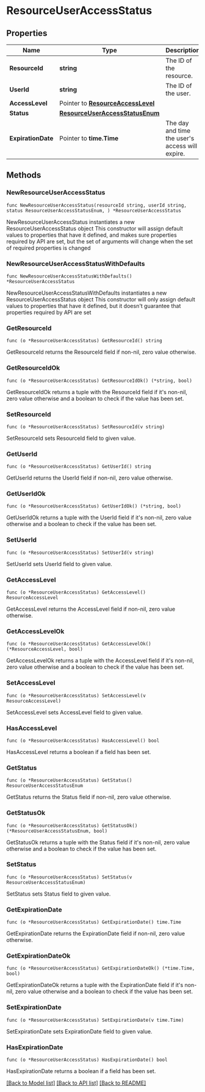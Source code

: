 # ResourceUserAccessStatus

## Properties

Name | Type | Description | Notes
------------ | ------------- | ------------- | -------------
**ResourceId** | **string** | The ID of the resource. | 
**UserId** | **string** | The ID of the user. | 
**AccessLevel** | Pointer to [**ResourceAccessLevel**](ResourceAccessLevel.md) |  | [optional] 
**Status** | [**ResourceUserAccessStatusEnum**](ResourceUserAccessStatusEnum.md) |  | 
**ExpirationDate** | Pointer to **time.Time** | The day and time the user&#39;s access will expire. | [optional] 

## Methods

### NewResourceUserAccessStatus

`func NewResourceUserAccessStatus(resourceId string, userId string, status ResourceUserAccessStatusEnum, ) *ResourceUserAccessStatus`

NewResourceUserAccessStatus instantiates a new ResourceUserAccessStatus object
This constructor will assign default values to properties that have it defined,
and makes sure properties required by API are set, but the set of arguments
will change when the set of required properties is changed

### NewResourceUserAccessStatusWithDefaults

`func NewResourceUserAccessStatusWithDefaults() *ResourceUserAccessStatus`

NewResourceUserAccessStatusWithDefaults instantiates a new ResourceUserAccessStatus object
This constructor will only assign default values to properties that have it defined,
but it doesn't guarantee that properties required by API are set

### GetResourceId

`func (o *ResourceUserAccessStatus) GetResourceId() string`

GetResourceId returns the ResourceId field if non-nil, zero value otherwise.

### GetResourceIdOk

`func (o *ResourceUserAccessStatus) GetResourceIdOk() (*string, bool)`

GetResourceIdOk returns a tuple with the ResourceId field if it's non-nil, zero value otherwise
and a boolean to check if the value has been set.

### SetResourceId

`func (o *ResourceUserAccessStatus) SetResourceId(v string)`

SetResourceId sets ResourceId field to given value.


### GetUserId

`func (o *ResourceUserAccessStatus) GetUserId() string`

GetUserId returns the UserId field if non-nil, zero value otherwise.

### GetUserIdOk

`func (o *ResourceUserAccessStatus) GetUserIdOk() (*string, bool)`

GetUserIdOk returns a tuple with the UserId field if it's non-nil, zero value otherwise
and a boolean to check if the value has been set.

### SetUserId

`func (o *ResourceUserAccessStatus) SetUserId(v string)`

SetUserId sets UserId field to given value.


### GetAccessLevel

`func (o *ResourceUserAccessStatus) GetAccessLevel() ResourceAccessLevel`

GetAccessLevel returns the AccessLevel field if non-nil, zero value otherwise.

### GetAccessLevelOk

`func (o *ResourceUserAccessStatus) GetAccessLevelOk() (*ResourceAccessLevel, bool)`

GetAccessLevelOk returns a tuple with the AccessLevel field if it's non-nil, zero value otherwise
and a boolean to check if the value has been set.

### SetAccessLevel

`func (o *ResourceUserAccessStatus) SetAccessLevel(v ResourceAccessLevel)`

SetAccessLevel sets AccessLevel field to given value.

### HasAccessLevel

`func (o *ResourceUserAccessStatus) HasAccessLevel() bool`

HasAccessLevel returns a boolean if a field has been set.

### GetStatus

`func (o *ResourceUserAccessStatus) GetStatus() ResourceUserAccessStatusEnum`

GetStatus returns the Status field if non-nil, zero value otherwise.

### GetStatusOk

`func (o *ResourceUserAccessStatus) GetStatusOk() (*ResourceUserAccessStatusEnum, bool)`

GetStatusOk returns a tuple with the Status field if it's non-nil, zero value otherwise
and a boolean to check if the value has been set.

### SetStatus

`func (o *ResourceUserAccessStatus) SetStatus(v ResourceUserAccessStatusEnum)`

SetStatus sets Status field to given value.


### GetExpirationDate

`func (o *ResourceUserAccessStatus) GetExpirationDate() time.Time`

GetExpirationDate returns the ExpirationDate field if non-nil, zero value otherwise.

### GetExpirationDateOk

`func (o *ResourceUserAccessStatus) GetExpirationDateOk() (*time.Time, bool)`

GetExpirationDateOk returns a tuple with the ExpirationDate field if it's non-nil, zero value otherwise
and a boolean to check if the value has been set.

### SetExpirationDate

`func (o *ResourceUserAccessStatus) SetExpirationDate(v time.Time)`

SetExpirationDate sets ExpirationDate field to given value.

### HasExpirationDate

`func (o *ResourceUserAccessStatus) HasExpirationDate() bool`

HasExpirationDate returns a boolean if a field has been set.


[[Back to Model list]](../README.md#documentation-for-models) [[Back to API list]](../README.md#documentation-for-api-endpoints) [[Back to README]](../README.md)


